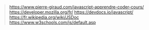 > https://www.pierre-giraud.com/javascript-apprendre-coder-cours/
> https://developer.mozilla.org/fr/
> https://devdocs.io/javascript/
> https://fr.wikipedia.org/wiki/JSDoc
> https://www.w3schools.com/js/default.asp
